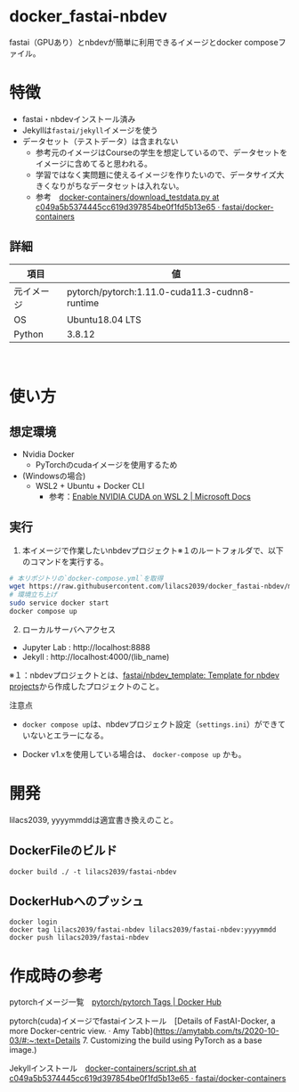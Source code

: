 # docker_fastai-nbdev

fastai（GPUあり）とnbdevが簡単に利用できるイメージとdocker composeファイル。



# 特徴

- fastai・nbdevインストール済み
- Jekyllは`fastai/jekyll`イメージを使う
- データセット（テストデータ）は含まれない
    - 参考元のイメージはCourseの学生を想定しているので、データセットをイメージに含めてると思われる。
    - 学習ではなく実問題に使えるイメージを作りたいので、データサイズ大きくなりがちなデータセットは入れない。
    - 参考　[docker-containers/download_testdata.py at c049a5b5374445cc619d397854be0f1fd5b13e65 · fastai/docker-containers](https://github.com/fastai/docker-containers/blob/c049a5b5374445cc619d397854be0f1fd5b13e65/fastai/tmp_scripts/download_testdata.py)

 

## 詳細

| **項目**   | **値**                                         |
| ---------- | ---------------------------------------------- |
| 元イメージ | pytorch/pytorch:1.11.0-cuda11.3-cudnn8-runtime |
| OS         | Ubuntu18.04 LTS                                |
| Python     | 3.8.12                                         |


　
# 使い方

## 想定環境

- Nvidia Docker
  - PyTorchのcudaイメージを使用するため
- (Windowsの場合)
  - WSL2 + Ubuntu + Docker CLI
    - 参考：[Enable NVIDIA CUDA on WSL 2 | Microsoft Docs](https://docs.microsoft.com/ja-jp/windows/ai/directml/gpu-cuda-in-wsl)



## 実行

1. 本イメージで作業したいnbdevプロジェクト※１のルートフォルダで、以下のコマンドを実行する。

```bash
# 本リポジトリの`docker-compose.yml`を取得
wget https://raw.githubusercontent.com/lilacs2039/docker_fastai-nbdev/main/docker-compose.yml
# 環境立ち上げ
sudo service docker start
docker compose up
```

2. ローカルサーバへアクセス

- Jupyter Lab : http://localhost:8888
- Jekyll : http://localhost:4000/(lib_name)



※１：nbdevプロジェクトとは、[fastai/nbdev_template: Template for nbdev projects](https://github.com/fastai/nbdev_template)から作成したプロジェクトのこと。



注意点

- `docker compose up`は、nbdevプロジェクト設定（`settings.ini`）ができていないとエラーになる。

- Docker v1.xを使用している場合は、 `docker-compose up` かも。




# 開発

lilacs2039, yyyymmddは適宜書き換えのこと。

## DockerFileのビルド

```
docker build ./ -t lilacs2039/fastai-nbdev
```



## DockerHubへのプッシュ

```
docker login
docker tag lilacs2039/fastai-nbdev lilacs2039/fastai-nbdev:yyyymmdd
docker push lilacs2039/fastai-nbdev
```





# 作成時の参考

pytorchイメージ一覧　[pytorch/pytorch Tags | Docker Hub](https://hub.docker.com/r/pytorch/pytorch/tags)

pytorch(cuda)イメージでfastaiインストール　[Details of FastAI-Docker, a more Docker-centric view. · Amy Tabb](https://amytabb.com/ts/2020-10-03/#:~:text=Details 7. Customizing the build using PyTorch as a base image.)

Jekyllインストール　[docker-containers/script.sh at c049a5b5374445cc619d397854be0f1fd5b13e65 · fastai/docker-containers](https://github.com/fastai/docker-containers/blob/c049a5b5374445cc619d397854be0f1fd5b13e65/jekyll/tmp_scripts/script.sh)

